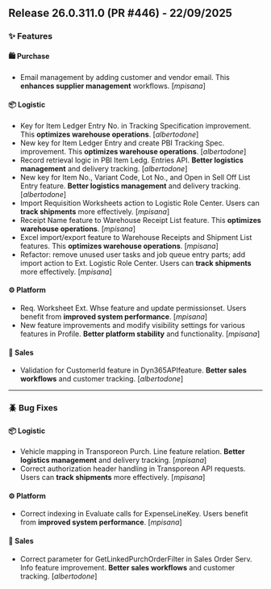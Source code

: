 ## Release 26.0.311.0 (PR #446) - 22/09/2025
### ✨ Features

#### 🛍️ Purchase
  * Email management by adding customer and vendor email. This **enhances supplier management** workflows. [*mpisana*]

#### 📦 Logistic
  * Key for Item Ledger Entry No. in Tracking Specification improvement. This **optimizes warehouse operations**. [*albertodone*]
  * New key for Item Ledger Entry and create PBI Tracking Spec. improvement. This **optimizes warehouse operations**. [*albertodone*]
  * Record retrieval logic in PBI Item Ledg. Entries API. **Better logistics management** and delivery tracking. [*albertodone*]
  * New key for Item No., Variant Code, Lot No., and Open in Sell Off List Entry feature. **Better logistics management** and delivery tracking. [*albertodone*]
  * Import Requisition Worksheets action to Logistic Role Center. Users can **track shipments** more effectively. [*mpisana*]
  * Receipt Name feature to Warehouse Receipt List feature. This **optimizes warehouse operations**. [*mpisana*]
  * Excel import/export feature to Warehouse Receipts and Shipment List features. This **optimizes warehouse operations**. [*mpisana*]
  * Refactor: remove unused user tasks and job queue entry parts; add import action to Ext. Logistic Role Center. Users can **track shipments** more effectively. [*mpisana*]

#### ⚙️ Platform
  * Req. Worksheet Ext. Whse feature and update permissionset. Users benefit from **improved system performance**. [*mpisana*]
  * New feature improvements and modify visibility settings for various features in Profile. **Better platform stability** and functionality. [*mpisana*]

#### 🛒 Sales
  * Validation for CustomerId feature in Dyn365APIfeature. **Better sales workflows** and customer tracking. [*albertodone*]

---
### 🪲 Bug Fixes

#### 📦 Logistic
  * Vehicle mapping in Transporeon Purch. Line feature relation. **Better logistics management** and delivery tracking. [*mpisana*]
  * Correct authorization header handling in Transporeon API requests. Users can **track shipments** more effectively. [*mpisana*]

#### ⚙️ Platform
  * Correct indexing in Evaluate calls for ExpenseLineKey. Users benefit from **improved system performance**. [*mpisana*]

#### 🛒 Sales
  * Correct parameter for GetLinkedPurchOrderFilter in Sales Order Serv. Info feature improvement. **Better sales workflows** and customer tracking. [*albertodone*]

